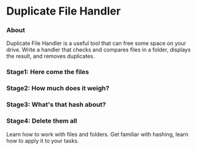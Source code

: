 # Duplicate File Handler

### About
Duplicate File Handler is a useful tool that can free some space on your drive. Write a handler that checks and compares 
files in a folder, displays the result, and removes duplicates.

### Stage1: Here come the files
### Stage2: How much does it weigh?
### Stage3: What's that hash about?
### Stage4: Delete them all

Learn how to work with files and folders. Get familiar with hashing, learn how to apply it to your tasks.
